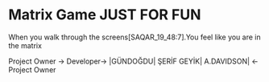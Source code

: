 # Matrix Game JUST FOR FUN

When you walk through the screens[SAQAR_19_48:7].You feel like you are in the matrix

Project Owner -> Developer-> |GÜNDOĞDU| ŞERİF GEYİK| A.DAVIDSON| <-Project Owner
